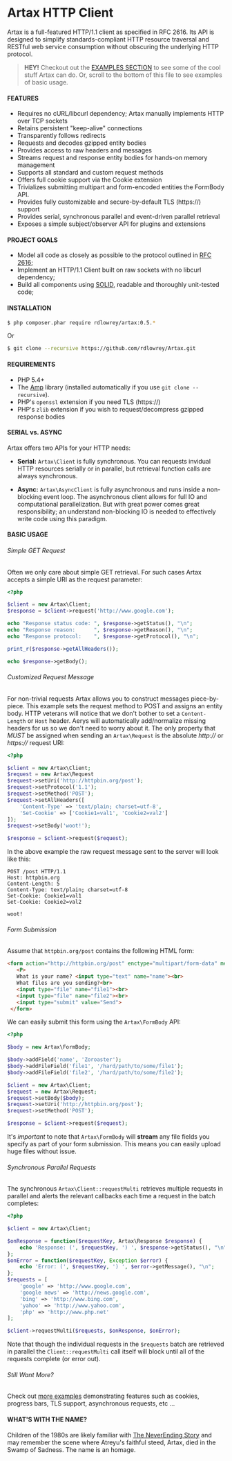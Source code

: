# Artax HTTP Client

Artax is a full-featured HTTP/1.1 client as specified in RFC 2616.  Its API is designed to simplify
standards-compliant HTTP resource traversal and RESTful web service consumption without obscuring the
underlying HTTP protocol.

> **HEY!** Checkout out the [EXAMPLES SECTION](https://github.com/rdlowrey/Artax/tree/master/examples)
> to see some of the cool stuff Artax can do. Or, scroll to the bottom of this file to see examples
> of basic usage.

#### FEATURES

 - Requires no cURL/libcurl dependency; Artax manually implements HTTP over TCP sockets
 - Retains persistent "keep-alive" connections
 - Transparently follows redirects
 - Requests and decodes gzipped entity bodies
 - Provides access to raw headers and messages
 - Streams request and response entity bodies for hands-on memory management
 - Supports all standard and custom request methods
 - Offers full cookie support via the Cookie extension
 - Trivializes submitting multipart and form-encoded entities the FormBody API.
 - Provides fully customizable and secure-by-default TLS (https://) support
 - Provides serial, synchronous parallel and event-driven parallel retrieval
 - Exposes a simple subject/observer API for plugins and extensions
 

#### PROJECT GOALS

* Model all code as closely as possible to the protocol outlined in [RFC 2616][rfc2616];
* Implement an HTTP/1.1 Client built on raw sockets with no libcurl dependency;
* Build all components using [SOLID][solid], readable and thoroughly unit-tested code;

#### INSTALLATION

```bash
$ php composer.phar require rdlowrey/artax:0.5.*
```

Or

```bash
$ git clone --recursive https://github.com/rdlowrey/Artax.git
```

#### REQUIREMENTS

* PHP 5.4+
* The [Amp][amp-github] library (installed automatically if you use `git clone --recursive`).
* PHP's `openssl` extension if you need TLS (https://)
* PHP's `zlib` extension if you wish to request/decompress gzipped response bodies


#### SERIAL vs. ASYNC

Artax offers two APIs for your HTTP needs:

- **Serial:** `Artax\Client` is fully synchronous. You can requests invidual HTTP resources serially or in parallel,
but retrieval function calls are always synchronous.

- **Async:** `Artax\AsyncClient` is fully asynchronous and runs inside a non-blocking event loop. The asynchronous
client allows for full IO and computational parallelization. But with great power comes great responsibility;
an understand non-blocking IO is needed to effectively write code using this paradigm.


#### BASIC USAGE

###### Simple GET Request

Often we only care about simple GET retrieval. For such cases Artax accepts a simple URI as the
request parameter:

```php
<?php

$client = new Artax\Client;
$response = $client->request('http://www.google.com');

echo "Response status code: ", $response->getStatus(), "\n";
echo "Response reason:      ", $response->getReason(), "\n";
echo "Response protocol:    ", $response->getProtocol(), "\n";

print_r($response->getAllHeaders());

echo $response->getBody();
```

###### Customized Request Message

For non-trivial requests Artax allows you to construct messages piece-by-piece. This example
sets the request method to POST and assigns an entity body. HTTP veterans will notice that
we don't bother to set a `Content-Length` or `Host` header. Aerys will automatically add/normalize
missing headers for us so we don't need to worry about it. The only property that _MUST_ be assigned
when sending an `Artax\Request` is the absolute *http://* or *https://* request URI:

```php
<?php

$client = new Artax\Client;
$request = new Artax\Request
$request->setUri('http://httpbin.org/post');
$request->setProtocol('1.1');
$request->setMethod('POST');
$request->setAllHeaders([
    'Content-Type' => 'text/plain; charset=utf-8',
    'Set-Cookie' => ['Cookie1=val1', 'Cookie2=val2']
]);
$request->setBody('woot!');

$response = $client->request($request);
```

In the above example the raw request message sent to the server will look like this:

```
POST /post HTTP/1.1
Host: httpbin.org
Content-Length: 5
Content-Type: text/plain; charset=utf-8
Set-Cookie: Cookie1=val1
Set-Cookie: Cookie2=val2

woot!
```

###### Form Submission

Assume that `httpbin.org/post` contains the following HTML form:

```html
<form action="http://httpbin.org/post" enctype="multipart/form-data" method="post">
   <P>
   What is your name? <input type="text" name="name"><br>
   What files are you sending?<br>
   <input type="file" name="file1"><br>
   <input type="file" name="file2"><br>
   <input type="submit" value="Send">
 </form>
```

We can easily submit this form using the `Artax\FormBody` API:

```php
<?php

$body = new Artax\FormBody;

$body->addField('name', 'Zoroaster');
$body->addFileField('file1', '/hard/path/to/some/file1');
$body->addFileField('file2', '/hard/path/to/some/file2');

$client = new Artax\Client;
$request = new Artax\Request;
$request->setBody($body);
$request->setUri('http://httpbin.org/post');
$request->setMethod('POST');

$response = $client->request($request);
```

It's *important* to note that `Artax\FormBody` will **stream** any file fields you specify as
part of your form submission. This means you can easily upload huge files without issue.

###### Synchronous Parallel Requests

The synchronous `Artax\Client::requestMulti` retrieves multiple requests in parallel and alerts
the relevant callbacks each time a request in the batch completes:

```php
<?php

$client = new Artax\Client;

$onResponse = function($requestKey, Artax\Response $response) {
    echo 'Response: (', $requestKey, ') ', $response->getStatus(), "\n";
};
$onError = function($requestKey, Exception $error) {
    echo 'Error: (', $requestKey, ') ', $error->getMessage(), "\n";
};
$requests = [
    'google' => 'http://www.google.com',
    'google news' => 'http://news.google.com',
    'bing' => 'http://www.bing.com',
    'yahoo' => 'http://www.yahoo.com',
    'php' => 'http://www.php.net'
];

$client->requestMulti($requests, $onResponse, $onError);
```

Note that though the individual requests in the `$requests` batch are retrieved in parallel the
`Client::requestMulti` call itself will block until all of the requests complete (or error out).

###### Still Want More?

Check out [more examples](https://github.com/rdlowrey/Artax/tree/master/examples) demonstrating 
features such as cookies, progress bars, TLS support, asynchronous requests, etc ...


#### WHAT'S WITH THE NAME?

Children of the 1980s are likely familiar with [The NeverEnding Story][neverending] and may remember
the scene where Atreyu's faithful steed, Artax, died in the Swamp of Sadness. The name is an homage.


[rfc2616]: http://www.w3.org/Protocols/rfc2616/rfc2616.html
[amp-github]: https://github.com/rdlowrey/Amp
[solid]: http://en.wikipedia.org/wiki/SOLID_(object-oriented_design) "S.O.L.I.D."
[neverending]: http://www.imdb.com/title/tt0088323/ "The NeverEnding Story"

